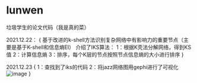 # lunwen
垃圾学生的论文代码（我是真的菜）

2021.12.22：
{
  基于改进的k-shell方法识别复杂网络中有影响力的重要节点（主要是基于K-shell和信息熵EI）
  介绍了IKS算法：
   1：根据K壳法分解网络，得到KS值
   2：计算信息熵
   3：排序，每个K层的节点按照节点信息熵的大小进行排序
}

2021.12.23
{
  1：查找到了iks的代码
  2：将jazz网络图用gephi进行了可视化
  ![image](https://user-images.githubusercontent.com/74004273/147211819-1197217e-493f-400d-8079-058913b0b2ec.png)
}
